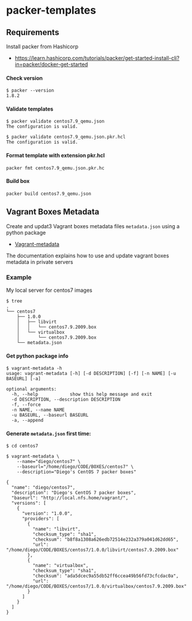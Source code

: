 # packer-templates

## Requirements
Install packer from Hashicorp
* https://learn.hashicorp.com/tutorials/packer/get-started-install-cli?in=packer/docker-get-started


#### Check version
```
$ packer --version
1.8.2                                                                 
```

#### Validate templates
```
$ packer validate centos7.9_qemu.json
The configuration is valid.                            

$ packer validate centos7.9_qemu.json.pkr.hcl
The configuration is valid.                          

```

#### Format template with extension pkr.hcl

```
packer fmt centos7.9_qemu.json.pkr.hc
```


#### Build box
```
packer build centos7.9_qemu.json
```


## Vagrant Boxes Metadata

Create and updat3 Vagrant boxes metadata files `metadata.json` using a python package
* [Vagrant-metadata](https://pypi.org/project/vagrant-metadata/)

The documentation explains how to use and update vagrant boxes metadata in private servers

### Example
My local server for centos7 images

```
$ tree
.
└── centos7
    ├── 1.0.0
    │	├── libvirt
    │	│	└── centos7.9.2009.box
    │	└── virtualbox
    │		└── centos7.9.2009.box
    └── metadata.json
```

#### Get python package info

```
$ vagrant-metadata -h
usage: vagrant-metadata [-h] [-d DESCRIPTION] [-f] [-n NAME] [-u BASEURL] [-a]

optional arguments:
  -h, --help            show this help message and exit
  -d DESCRIPTION, --description DESCRIPTION
  -f, --force
  -n NAME, --name NAME
  -u BASEURL, --baseurl BASEURL
  -a, --append

```

#### Generate `metadata.json` first time:

```
$ cd centos7

$ vagrant-metadata \
	--name="diego/centos7" \
	--baseurl="/home/diego/CODE/BOXES/centos7" \
	--description="Diego's CentOS 7 packer boxes"
```


```
{
  "name": "diego/centos7",
  "description": "Diego's CentOS 7 packer boxes",
  "baseurl": "http://local.nfs.home/vagrant/",
  "versions": [
    {
      "version": "1.0.0",
      "providers": [
        {
          "name": "libvirt",
          "checksum_type": "sha1",
          "checksum": "b8f8a1308a626edb72514e232a379a041d62dd65",
          "url": "/home/diego/CODE/BOXES/centos7/1.0.0/libvirt/centos7.9.2009.box"
        },
        {
          "name": "virtualbox",
          "checksum_type": "sha1",
          "checksum": "ada5dcec9a55db52ff6ccea49b56fd73cfcdac0a",
          "url": "/home/diego/CODE/BOXES/centos7/1.0.0/virtualbox/centos7.9.2009.box"
        }
      ]
    }
  ]
}
```